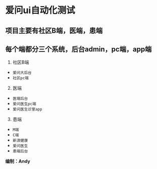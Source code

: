 # 爱问ui自动化测试  

## 项目主要有社区B端，医端，患端     

## 每个端都分三个系统，后台admin，pc端，app端  


1. 社区B端  
* `爱问大后台`  
* `社区pc端`    

2. 医端  
* `医端后台`    
* `爱问医生pc端` 
* `爱问医生诊室app`  

3. 患端  
* `M端`   
* `C端`  
* `新浪健康`  
* `爱问医生`  
* `患端后台`  


**编制：Andy**
